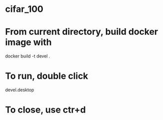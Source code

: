 # cifar_100

# From current directory, build docker image with
docker build -t devel .

# To run, double click
devel.desktop

# To close, use ctr+d
